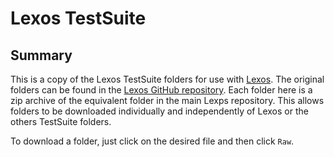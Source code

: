 # Lexos TestSuite

## Summary
This is a copy of the Lexos TestSuite folders for use with [Lexos](http://lexos.wheatoncollege.edu/). The original folders can be found in the [Lexos GitHub repository](https://github.com/WheatonCS/Lexos/tree/master/TestSuite). Each folder here is a zip archive of the equivalent folder in the main Lexps repository. This allows  folders to be downloaded individually and independently of Lexos or the others TestSuite folders.

To download a folder, just click on the desired file and then click `Raw`.